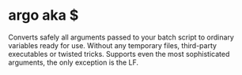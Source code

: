 # argo aka $
Converts safely all arguments passed to your batch script to ordinary variables ready for use.
Without any temporary files, third-party executables or twisted tricks.
Supports even the most sophisticated arguments, the only exception is the LF.
